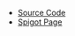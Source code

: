 * [Source Code](https://github.com/NyaaCat/RPGItems-reloaded)
* [Spigot Page](https://www.spigotmc.org/resources/rpgitems.17549/)
